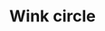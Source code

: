 ---
title: Wink circle
tags: ["wink", "circle", "flirt", "blink", "gesture", "eye", "facial expression"]
icon: wink-circle
svg: '<svg xmlns="http://www.w3.org/2000/svg" width="24" height="24" fill="none" viewBox="0 0 24 24" stroke-width="1.5" stroke-linecap="round" stroke-linejoin="round" stroke="currentColor"><path d="M9 15c.85.63 1.885 1 3 1s2.15-.37 3-1m-.5-4.5V10m-5.5.5h1"/><path d="M21 12a9 9 0 1 1-18 0 9 9 0 0 1 18 0"/></svg>'
---